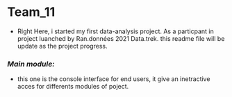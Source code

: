 # Team_11
* Right Here, i started my first data-analysis project. As a particpant in project luanched by Ran.données 2021 Data.trek. this readme file will be update as the project progress.

### *Main module:*
* this one is the console interface for end users, it give an inetractive acces for differents modules of poject.
